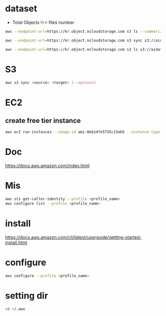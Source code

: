 # dataset
- Total Objects !== files number
```bash
aws --endpoint-url=https://kr.object.ncloudstorage.com s3 ls --summarize s3://aidata-2021-01-052/"088.주차 공간 탐색을 위한 차량 관점 복합 데이터"/06.품질검증/1.Dataset/
```
```bash
aws --endpoint-url=https://kr.object.ncloudstorage.com s3 sync s3://aidata-2021-01-052/"088.주차 공간 탐색을 위한 차량 관점 복합 데이터"/06.품질검증/1.Dataset/ /data/original/input/
```
```bash
aws --endpoint-url=https://kr.object.ncloudstorage.com s3 ls s3://aidata-2021-01-052/"088.주차 공간 탐색을 위한 차량 관점 복합 데이터"/06.품질검증/01.Dataset/ | grep PRE | wc -l
```


# S3
```bash
aws s3 sync <source> <target> [--options]
```


# EC2
## create free tier instance
```bash
aws ec2 run-instances --image-id ami-0eb14fe5735c13eb5 --instance-type t2.micro --key-name <key pairs>
```

# Doc
https://docs.aws.amazon.com/index.html


# Mis
```bash
aws sts get-caller-identity --profile <profile_name>
aws configure list --profile <profile_name>
```

# install
https://docs.aws.amazon.com/cli/latest/userguide/getting-started-install.html

# configure
```bash
aws configure --profile <profile_name>
```

# setting dir
```bash
cd ~/.aws
```
